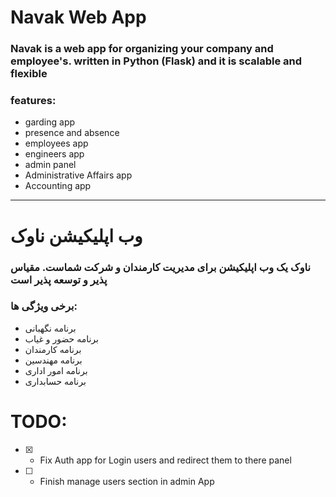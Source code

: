 # Navak Web App 

### Navak is a web app for organizing your company and employee's. written in Python (Flask) and it is scalable and flexible

### features:
- garding app
- presence and absence
- employees app
- engineers app
- admin panel
- Administrative Affairs app
- Accounting app

-----


# وب اپلیکیشن ناوک


### ناوک یک وب اپلیکیشن برای مدیریت کارمندان و شرکت شماست. مقیاس پذیر و توسعه پذیر است

### برخی ویژگی ها:
- برنامه نگهبانی
- برنامه حضور و غیاب 
- برنامه کارمندان
- برنامه مهندسین 
- برنامه امور اداری 
- برنامه حسابداری 


# TODO:

- [x] 
    - Fix Auth app for Login users and redirect them to there panel
- [ ] 
    - Finish manage users section in admin App
